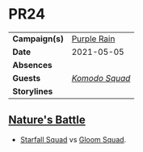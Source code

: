 # PR24

|||
| --- | --- |
| **Campaign(s)** | [Purple Rain](../campaigns/purple-rain/purple-rain.md) | session.2
| **Date** | 2021-05-05 |
| **Absences** | |
| **Guests** | *[Komodo Squad](../organisations/astorrel/squads/komodo-squad.md)* |
| **Storylines** | |

## [Nature's Battle](../storylines/natures-battle.md)

- [Starfall Squad](../organisations/astorrel/squads/starfall-squad.md) vs [Gloom Squad](../organisations/astorrel/squads/gloom-squad.md).
